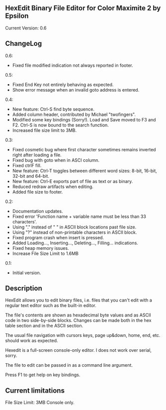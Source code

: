 HexEdit Binary File Editor for Color Maximite 2 by Epsilon
----------------------------------------------------------
Current Version: 0.6

ChangeLog
---------
0.6:
- Fixed file modified indication not always reported in footer.

0.5:
- Fixed End Key not entirely behaving as expected.
- Show error message when an invalid goto address is entered.

0.4:
- New feature: Ctrl-S find byte sequence.
- Added column header, contributed by Michael "twofingers".
- Modified some key bindings (Sorry!). Load and Save moved to F3 and F2. Ctrl-S is now bound to the search function.
- Increased file size limit to 3MB.

0.3:
- Fixed cosmetic bug where first character sometimes remains inverted right after loading a file.
- Fixed bug with goto when in ASCI column.
- Fixed ctrlF fill.
- New feature: Ctrl-T toggles between different word sizes: 8-bit, 16-bit, 32-bit and 64-bit.
- New feature: Ctrl-E exports part of file as text or as binary.
- Reduced redraw artifacts when editing.
- Added file size to footer.

0.2:
- Documentation updates.
- Fixed error 'Function name + variable name must be less than 33 characters'.
- Using "." instead of " " in ASCII block locations past file size.
- Using "?" instead of non-printable characters in ASCII block.
- Fixed program crash when insert is pressed.
- Added Loading..., Inserting..., Deleting..., Filling... indications.
- Fixed heap memory issues.
- Increase File Size Limit to 1.6MB

0.1:
- Initial version.

Description
-----------
HexEdit allows you to edit binary files, i.e. files that you can't edit with a regular text editor such as the built-in editor.

The file's contents are shown as hexadecimal byte values and as ASCII code in two side-by-side blocks. Changes can be made both in the hex table section and in the ASCII section.

The usual file navigation with cursors keys, page up&down, home, end, etc. should work as expected.

Hexedit is a full-screen console-only editor. I does not work over serial, sorry.

The file to edit can be passed in as a command line argument.

Press F1 to get help on key bindings.

Current limitations
-------------------
File Size Limit: 3MB
Console only.

